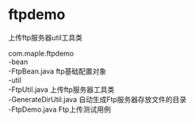 # ftpdemo
上传ftp服务器util工具类

com.maple.ftpdemo<br>
  -bean<br>
    -FtpBean.java             ftp基础配置对象<br>
  -util<br>
    -FtpUtil.java             上传ftp服务器工具类<br>
    -GenerateDirUtil.java     自动生成Ftp服务器存放文件的目录<br> 
  -FtpDemo.java               Ftp上传测试用例<br>
